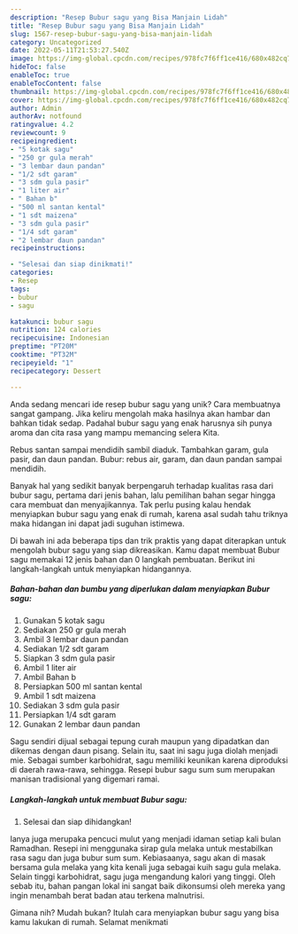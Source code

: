 ```yaml
---
description: "Resep Bubur sagu yang Bisa Manjain Lidah"
title: "Resep Bubur sagu yang Bisa Manjain Lidah"
slug: 1567-resep-bubur-sagu-yang-bisa-manjain-lidah
category: Uncategorized
date: 2022-05-11T21:53:27.540Z
image: https://img-global.cpcdn.com/recipes/978fc7f6ff1ce416/680x482cq70/bubur-sagu-foto-resep-utama.jpg
hideToc: false
enableToc: true
enableTocContent: false
thumbnail: https://img-global.cpcdn.com/recipes/978fc7f6ff1ce416/680x482cq70/bubur-sagu-foto-resep-utama.jpg
cover: https://img-global.cpcdn.com/recipes/978fc7f6ff1ce416/680x482cq70/bubur-sagu-foto-resep-utama.jpg
author: Admin
authorAv: notfound
ratingvalue: 4.2
reviewcount: 9
recipeingredient:
- "5 kotak sagu"
- "250 gr gula merah"
- "3 lembar daun pandan"
- "1/2 sdt garam"
- "3 sdm gula pasir"
- "1 liter air"
- " Bahan b"
- "500 ml santan kental"
- "1 sdt maizena"
- "3 sdm gula pasir"
- "1/4 sdt garam"
- "2 lembar daun pandan"
recipeinstructions:

- "Selesai dan siap dinikmati!"
categories:
- Resep
tags:
- bubur
- sagu

katakunci: bubur sagu 
nutrition: 124 calories
recipecuisine: Indonesian
preptime: "PT20M"
cooktime: "PT32M"
recipeyield: "1"
recipecategory: Dessert

---
```





Anda sedang mencari ide resep bubur sagu yang unik? Cara membuatnya sangat gampang. Jika keliru mengolah maka hasilnya akan hambar dan bahkan tidak sedap. Padahal bubur sagu yang enak harusnya sih punya aroma dan cita rasa yang mampu memancing selera Kita.





Rebus santan sampai mendidih sambil diaduk. Tambahkan garam, gula pasir, dan daun pandan. Bubur: rebus air, garam, dan daun pandan sampai mendidih.

Banyak hal yang sedikit banyak berpengaruh terhadap kualitas rasa dari bubur sagu, pertama dari jenis bahan, lalu pemilihan bahan segar hingga cara membuat dan menyajikannya. Tak perlu pusing kalau hendak menyiapkan bubur sagu yang enak di rumah, karena asal sudah tahu triknya maka hidangan ini dapat jadi suguhan istimewa.






Di bawah ini ada beberapa tips dan trik praktis yang dapat diterapkan untuk mengolah bubur sagu yang siap dikreasikan. Kamu dapat membuat Bubur sagu memakai 12 jenis bahan dan 0 langkah pembuatan. Berikut ini langkah-langkah untuk menyiapkan hidangannya.

<!--inarticleads1-->

##### Bahan-bahan dan bumbu yang diperlukan dalam menyiapkan Bubur sagu:

1. Gunakan 5 kotak sagu
1. Sediakan 250 gr gula merah
1. Ambil 3 lembar daun pandan
1. Sediakan 1/2 sdt garam
1. Siapkan 3 sdm gula pasir
1. Ambil 1 liter air
1. Ambil  Bahan b
1. Persiapkan 500 ml santan kental
1. Ambil 1 sdt maizena
1. Sediakan 3 sdm gula pasir
1. Persiapkan 1/4 sdt garam
1. Gunakan 2 lembar daun pandan


Sagu sendiri dijual sebagai tepung curah maupun yang dipadatkan dan dikemas dengan daun pisang. Selain itu, saat ini sagu juga diolah menjadi mie. Sebagai sumber karbohidrat, sagu memiliki keunikan karena diproduksi di daerah rawa-rawa, sehingga. Resepi bubur sagu sum sum merupakan manisan tradisional yang digemari ramai. 

<!--inarticleads2-->

##### Langkah-langkah untuk membuat Bubur sagu:


1. Selesai dan siap dihidangkan!

Ianya juga merupaka pencuci mulut yang menjadi idaman setiap kali bulan Ramadhan. Resepi ini menggunaka sirap gula melaka untuk mestabilkan rasa sagu dan juga bubur sum sum. Kebiasaanya, sagu akan di masak bersama gula melaka yang kita kenali juga sebagai kuih sagu gula melaka. Selain tinggi karbohidrat, sagu juga mengandung kalori yang tinggi. Oleh sebab itu, bahan pangan lokal ini sangat baik dikonsumsi oleh mereka yang ingin menambah berat badan atau terkena malnutrisi. 

Gimana nih? Mudah bukan? Itulah cara menyiapkan bubur sagu yang bisa kamu lakukan di rumah. Selamat menikmati
